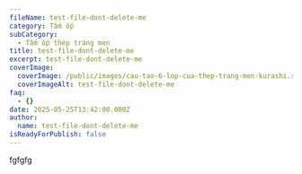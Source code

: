 ```yaml
---
fileName: test-file-dont-delete-me
category: Tấm ốp
subCategory:
  - Tấm ốp thép tráng men
title: test-file-dont-delete-me
excerpt: test-file-dont-delete-me
coverImage:
  coverImage: /public/images/cau-tao-6-lop-cua-thep-trang-men-kurashi.svg
  coverImageAlt: test-file-dont-delete-me
faq:
  - {}
date: 2025-05-25T13:42:00.000Z
author:
  name: test-file-dont-delete-me
isReadyForPublish: false
---
```

fgfgfg